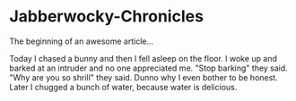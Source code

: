 # Jabberwocky-Chronicles

The beginning of an awesome article...

Today I chased a bunny and then I fell asleep on the floor. I woke up and barked at an intruder and no one appreciated me. "Stop barking" they said. "Why are you so shrill" they said. Dunno why I even bother  to be honest. Later I chugged a bunch of water, because water is delicious.
